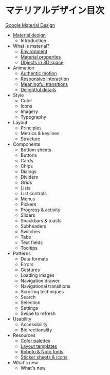 # マテリアルデザイン目次

[Google Material Design](http://www.google.com/design/spec/material-design/introduction.html)


 * [Material design](https://github.com/albatrosary/material-design-jp/blob/master/README.md#material-design)
   * Introduction
 * What is material?
   * [Environment](https://github.com/albatrosary/material-design-jp/blob/master/WhatIsMaterial/Environment.md#environment)
   * [Material properties](https://github.com/albatrosary/material-design-jp/blob/master/WhatIsMaterial/MaterialProperties.md)
   * [Objects in 3D space](https://github.com/albatrosary/material-design-jp/blob/master/WhatIsMaterial/ObjectsIn3DSpace.md)
 * Animation
   * [Authentic motion](https://github.com/albatrosary/material-design-jp/blob/master/Animation/AuthenticMotion.md)
   * [Responsive interaction](https://github.com/albatrosary/material-design-jp/blob/master/Animation/ResponsiveInteraction.md)
   * [Meaningful transitions](https://github.com/albatrosary/material-design-jp/blob/master/Animation/MeaningfulTransitions.md)
   * [Delightful details](https://github.com/albatrosary/material-design-jp/blob/master/Animation/DelightfulDetails.md)
 * Style
   * Color
   * Icons
   * Imagery
   * Typography
 * Layout
   * Principles
   * Metrics & keylines
   * Structure
 * Components
   * Bottom sheets
   * Buttons
   * Cards
   * Chips
   * Dialogs
   * Dividers
   * Grids
   * Lists
   * List controls
   * Menus
   * Pickers
   * Progress & activity
   * Sliders
   * Snackbars & toasts
   * Subheaders
   * Switches
   * Tabs
   * Text fields
   * Tooltips
 * Patterns
   * Data formats
   * Errors
   * Gestures
   * Loading images
   * Navigation drawer
   * Navigational transitions
   * Scrolling techniques
   * Search
   * Selection
   * Settings
   * Swipe to refresh
 * Usability
   * Accessibility
   * Bidirectionality
 * Resources
   * [Color palettes](https://github.com/albatrosary/material-design-jp/blob/master/Resources/ColorPalettes.md)
   * [Layout templates](https://github.com/albatrosary/material-design-jp/blob/master/Resources/LayoutTemplates.md)
   * [Roboto & Noto fonts](https://github.com/albatrosary/material-design-jp/blob/master/Resources/RobotoNotoFonts.md)
   * [Sticker sheets & icons](https://github.com/albatrosary/material-design-jp/blob/master/Resources/StickerSheetsIcons.md)
 * What's new
   * What's new
